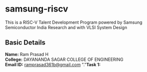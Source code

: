 # samsung-riscv
This is a RISC-V Talent Development Program powered by Samsung Semiconductor India Research and with VLSI System Design
## Basic Details
**Name:** Ram Prasad H\
**College:** DAYANANDA SAGAR COLLEGE OF ENGINEERING\
**Email ID:** ramprasad361b@gmail.com
"."**Task 1:**
